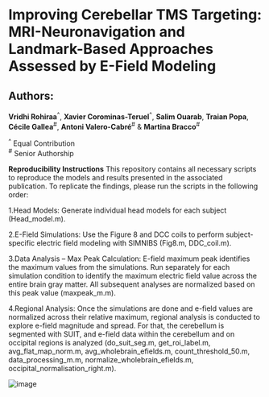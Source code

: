 # **Improving Cerebellar TMS Targeting: MRI-Neuronavigation and Landmark-Based Approaches Assessed by E-Field Modeling**

## Authors:
**Vridhi Rohiraa**<sup>^</sup>, **Xavier Corominas-Teruel**<sup>^</sup>, **Salim Ouarab**, **Traian Popa**, **Cécile Gallea**<sup>#</sup>, **Antoni Valero-Cabré**<sup>#</sup> & **Martina Bracco**<sup>#</sup>

<sup>^</sup> Equal Contribution  
<sup>#</sup> Senior Authorship


**Reproducibility Instructions**
This repository contains all necessary scripts to reproduce the models and results presented in the associated publication. To replicate the findings, please run the scripts in the following order:

1.Head Models: Generate individual head models for each subject (Head_model.m).

2.E-Field Simulations: Use the Figure 8 and DCC coils to perform subject-specific electric field modeling with SIMNIBS (Fig8.m, DDC_coil.m).

3.Data Analysis – Max Peak Calculation: E-field maximum peak identifies the maximum values from the simulations. Run separately for each simulation condition to identify the maximum electric field value across the entire brain gray matter. All subsequent analyses are normalized based on this peak value (maxpeak_m.m).

4.Regional Analysis: Once the simulations are done and e-field values are normalized across their relative maximum, regional analysis is conducted to explore e-field magnitude and spread. For that, the cerebellum is segmented with SUIT, and e-field data within the cerebellum and on occipital regions is analyzed (do_suit_seg.m, get_roi_label.m, avg_flat_map_norm.m, avg_wholebrain_efields.m, count_threshold_50.m, data_processing_m.m, normalize_wholebrain_efields.m, occipital_normalisation_right.m).



![image](https://github.com/user-attachments/assets/40c5281c-a092-4d59-85ca-7c901cf94f42)
